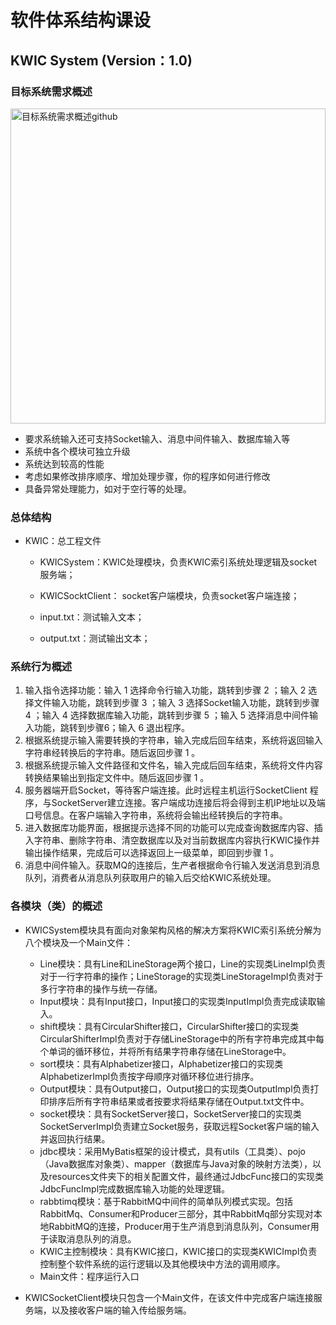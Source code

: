 # 软件体系结构课设

## KWIC System (Version：1.0)

### 目标系统需求概述

<img width="504" alt="目标系统需求概述github" src="https://github.com/xiahang-bupt/KWICSystem/assets/146155357/af4861a1-969a-4af7-9ea0-8e1bccadf3cb">


- 要求系统输入还可支持Socket输入、消息中间件输入、数据库输入等
- 系统中各个模块可独立升级
- 系统达到较高的性能
- 考虑如果修改排序顺序、增加处理步骤，你的程序如何进行修改
- 具备异常处理能力，如对于空行等的处理。

### 总体结构

- KWIC：总工程文件

  - KWICSystem：KWIC处理模块，负责KWIC索引系统处理逻辑及socket服务端；

  - KWICSocktClient： socket客户端模块，负责socket客户端连接；

  - input.txt：测试输入文本；

  - output.txt：测试输出文本；

### 系统行为概述

1. 输入指令选择功能：输入 1 选择命令行输入功能，跳转到步骤 2 ；输入 2 选择文件输入功能，跳转到步骤 3 ；输入 3 选择Socket输入功能，跳转到步骤 4 ；输入 4 选择数据库输入功能，跳转到步骤 5 ；输入 5 选择消息中间件输入功能，跳转到步骤6；输入 6 退出程序。
2. 根据系统提示输入需要转换的字符串，输入完成后回车结束，系统将返回输入字符串经转换后的字符串。随后返回步骤 1 。
3. 根据系统提示输入文件路径和文件名，输入完成后回车结束，系统将文件内容转换结果输出到指定文件中。随后返回步骤 1 。
4. 服务器端开启Socket，等待客户端连接。此时远程主机运行SocketClient 程序，与SocketServer建立连接。客户端成功连接后将会得到主机IP地址以及端口号信息。在客户端输入字符串，系统将会输出经转换后的字符串。
5. 进入数据库功能界面，根据提示选择不同的功能可以完成查询数据库内容、插入字符串、删除字符串、清空数据库以及对当前数据库内容执行KWIC操作并输出操作结果，完成后可以选择返回上一级菜单，即回到步骤 1 。
6. 消息中间件输入。获取MQ的连接后，生产者根据命令行输入发送消息到消息队列，消费者从消息队列获取用户的输入后交给KWIC系统处理。

### 各模块（类）的概述

- KWICSystem模块具有面向对象架构风格的解决方案将KWIC索引系统分解为八个模块及一个Main文件：

  - Line模块：具有Line和LineStorage两个接口，Line的实现类LineImpl负责对于一行字符串的操作；LineStorage的实现类LineStorageImpl负责对于多行字符串的操作与统一存储。
  - Input模块：具有Input接口，Input接口的实现类InputImpl负责完成读取输入。
  - shift模块：具有CircularShifter接口，CircularShifter接口的实现类CircularShifterImpl负责对于存储LineStorage中的所有字符串完成其中每个单词的循环移位，并将所有结果字符串存储在LineStorage中。
  - sort模块：具有Alphabetizer接口，Alphabetizer接口的实现类AlphabetizerImpl负责按字母顺序对循环移位进行排序。
  - Output模块：具有Output接口，Output接口的实现类OutputImpl负责打印排序后所有字符串结果或者按要求将结果存储在Output.txt文件中。
  - socket模块：具有SocketServer接口，SocketServer接口的实现类SocketServerImpl负责建立Socket服务，获取远程Socket客户端的输入并返回执行结果。
  - jdbc模块：采用MyBatis框架的设计模式，具有utils（工具类）、pojo（Java数据库对象类）、mapper（数据库与Java对象的映射方法类），以及resources文件夹下的相关配置文件，最终通过JdbcFunc接口的实现类JdbcFuncImpl完成数据库输入功能的处理逻辑。
  - rabbtimq模块：基于RabbitMQ中间件的简单队列模式实现。包括RabbitMq、Consumer和Producer三部分，其中RabbitMq部分实现对本地RabbitMQ的连接，Producer用于生产消息到消息队列，Consumer用于读取消息队列的消息。
  - KWIC主控制模块：具有KWIC接口，KWIC接口的实现类KWICImpl负责控制整个软件系统的运行逻辑以及其他模块中方法的调用顺序。
  - Main文件：程序运行入口
  
- KWICSocketClient模块只包含一个Main文件，在该文件中完成客户端连接服务端，以及接收客户端的输入传给服务端。
